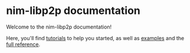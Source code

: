 # nim-libp2p documentation

Welcome to the nim-libp2p documentation!

Here, you'll find [tutorials](tutorial_1_connect.md) to help you started, as well as [examples](directchat.nim) and
the [full reference](https://status-im.github.io/nim-libp2p/master/libp2p.html).
